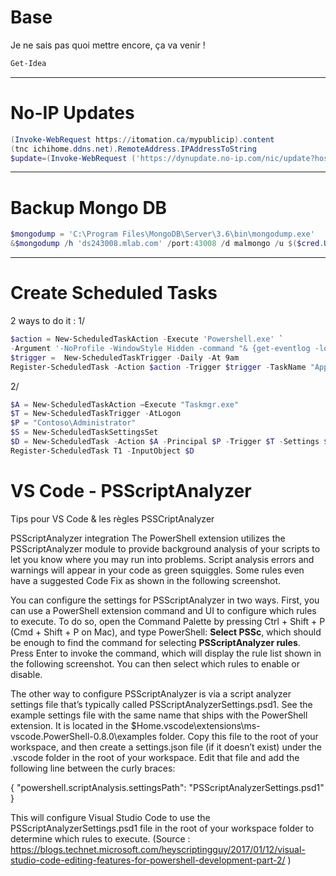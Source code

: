 <!-- TITLE: Powershell -->
<!-- SUBTITLE: Stuff PowerShell -->

# Base

Je ne sais pas quoi mettre encore, ça va venir !


```powershell
Get-Idea
```


-----


# No-IP Updates

```powershell
(Invoke-WebRequest https://itomation.ca/mypublicip).content
(tnc ichihome.ddns.net).RemoteAddress.IPAddressToString
$update=(Invoke-WebRequest ('https://dynupdate.no-ip.com/nic/update?hostname='+$HostRecord + '&myip='+$IPAddress) -Credential $Cred).content 
```


-----


# Backup Mongo DB
```powershell
$mongodump = 'C:\Program Files\MongoDB\Server\3.6\bin\mongodump.exe'
&$mongodump /h 'ds243008.mlab.com' /port:43008 /d malmongo /u $($cred.UserName) /p $($cred.GetNetworkCredential().password) /o D:\Backup\Mongo
```


-----


# Create Scheduled Tasks
2 ways to do it :
1/
```powershell
$action = New-ScheduledTaskAction -Execute 'Powershell.exe' `
-Argument '-NoProfile -WindowStyle Hidden -command "& {get-eventlog -logname Application -After ((get-date).AddDays(-1)) | Export-Csv -Path c:\fso\applog.csv -Force -NoTypeInformation}"'
$trigger =  New-ScheduledTaskTrigger -Daily -At 9am
Register-ScheduledTask -Action $action -Trigger $trigger -TaskName "AppLog" -Description "Daily dump of Applog"
```

2/
```powershell
$A = New-ScheduledTaskAction –Execute "Taskmgr.exe"
$T = New-ScheduledTaskTrigger -AtLogon
$P = "Contoso\Administrator"
$S = New-ScheduledTaskSettingsSet
$D = New-ScheduledTask -Action $A -Principal $P -Trigger $T -Settings $S
Register-ScheduledTask T1 -InputObject $D
```

# VS Code - PSScriptAnalyzer
Tips pour VS Code & les règles PSSCriptAnalyzer

PSScriptAnalyzer integration
The PowerShell extension utilizes the PSScriptAnalyzer module to provide background analysis of your scripts to let you know where you may run into problems. Script analysis errors and warnings will appear in your code as green squiggles. Some rules even have a suggested Code Fix as shown in the following screenshot.

You can configure the settings for PSScriptAnalyzer in two ways. First, you can use a PowerShell extension command and UI to configure which rules to execute. To do so, open the Command Palette by pressing Ctrl + Shift + P (Cmd + Shift + P on Mac), and type PowerShell: **Select PSSc**, which should be enough to find the command for selecting **PSScriptAnalyzer rules**. Press Enter to invoke the command, which will display the rule list shown in the following screenshot. You can then select which rules to enable or disable.

The other way to configure PSScriptAnalyzer is via a script analyzer settings file that’s typically called PSScriptAnalyzerSettings.psd1. See the example settings file with the same name that ships with the PowerShell extension. It is located in the $Home\.vscode\extensions\ms-vscode.PowerShell-0.8.0\examples folder. Copy this file to the root of your workspace, and then create a settings.json file (if it doesn’t exist) under the .vscode folder in the root of your workspace. Edit that file and add the following line between the curly braces:

{
"powershell.scriptAnalysis.settingsPath": "PSScriptAnalyzerSettings.psd1"
}

This will configure Visual Studio Code to use the PSScriptAnalyzerSettings.psd1 file in the root of your workspace folder to determine which rules to execute.
(Source : https://blogs.technet.microsoft.com/heyscriptingguy/2017/01/12/visual-studio-code-editing-features-for-powershell-development-part-2/ )